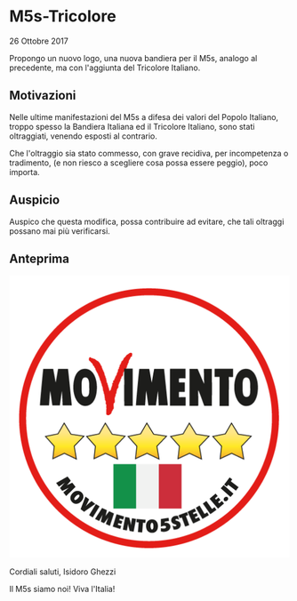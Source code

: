 # M5s-Tricolore

26 Ottobre 2017

Propongo un nuovo logo, una nuova bandiera per il M5s, analogo al precedente, ma con l'aggiunta del Tricolore Italiano.

## Motivazioni

Nelle ultime manifestazioni del M5s a difesa dei valori del Popolo Italiano, troppo spesso la Bandiera Italiana ed il Tricolore Italiano,
sono stati oltraggiati, venendo esposti al contrario.

Che l'oltraggio sia stato commesso, con grave recidiva, per incompetenza o tradimento, (e non riesco a scegliere cosa possa essere peggio), poco importa.

## Auspicio

Auspico che questa modifica, possa contribuire ad evitare, che tali oltraggi possano mai più verificarsi.

## Anteprima

![M5S-Tricolore-anteprima.png](M5S-Tricolore-anteprima.png)

Cordiali saluti,
Isidoro Ghezzi

Il M5s siamo noi!
Viva l'Italia!
